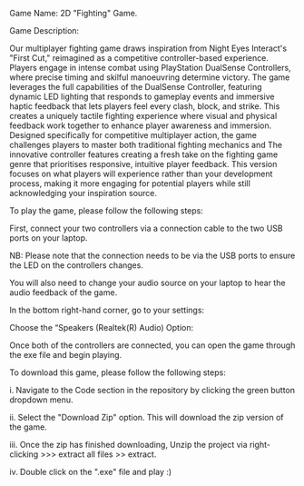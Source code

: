 Game Name: 2D "Fighting" Game.

Game Description:

Our multiplayer fighting game draws inspiration from Night Eyes Interact's "First Cut," reimagined as a competitive controller-based experience. 
Players engage in intense combat using PlayStation DualSense Controllers, where precise timing and skilful manoeuvring determine victory.
The game leverages the full capabilities of the DualSense Controller, featuring dynamic LED lighting that responds to gameplay events and immersive 
haptic feedback that lets players feel every clash, block, and strike. This creates a uniquely tactile fighting experience where visual and physical 
feedback work together to enhance player awareness and immersion.
Designed specifically for competitive multiplayer action, the game challenges players to master both traditional fighting mechanics and 
The innovative controller features creating a fresh take on the fighting game genre that prioritises responsive, intuitive player feedback.
This version focuses on what players will experience rather than your development process, making it more engaging for potential players while still acknowledging your inspiration source.

To play the game, please follow the following steps:

First, connect your two controllers via a connection cable to the two USB ports on your laptop.

NB: Please note that the connection needs to be via the USB ports to ensure the LED on the controllers changes. 

You will also need to change your audio source on your laptop to hear the audio feedback of the game. 

In the bottom right-hand corner, go to your settings: 

Choose the “Speakers (Realtek(R) Audio) Option:

Once both of the controllers are connected, you can open the game through the exe file and begin playing. 

To download this game, please follow the following steps:

i. Navigate to the Code section in the repository by clicking the green button dropdown menu.

ii. Select the "Download Zip" option. This will download the zip version of the game.

iii. Once the zip has finished downloading, Unzip the project via right-clicking >>> extract all files >> extract.

iv. Double click on the ".exe" file and play :)




